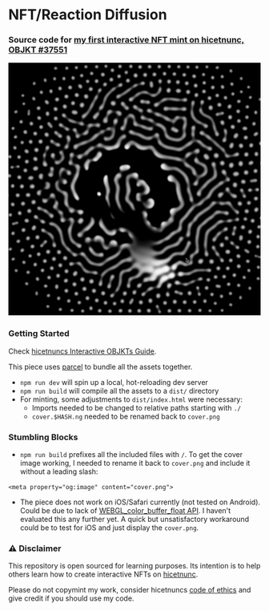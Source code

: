 # NFT/Reaction Diffusion
### Source code for [my first interactive NFT mint on hicetnunc, OBJKT #37551](https://www.hicetnunc.xyz/objkt/37551)

![Reaction Diffusion Experiment](cover.png)

### Getting Started
Check [hicetnuncs Interactive OBJKTs Guide](https://github.com/hicetnunc2000/hicetnunc/wiki/Interactive-OBJKTs).

This piece uses [parcel](https://parceljs.org/) to bundle all the assets together.

- `npm run dev` will spin up a local, hot-reloading dev server
- `npm run build` will compile all the assets to a `dist/` directory
- For minting, some adjustments to `dist/index.html` were necessary: 
  - Imports needed to be changed to relative paths starting with `./`
  - `cover.$HASH.ng` needed to be renamed back to `cover.png`


### Stumbling Blocks
- `npm run build` prefixes all the included files with `/`.  To get the cover image working, I needed to rename it back to `cover.png` and include it without a leading slash:
```
<meta property="og:image" content="cover.png">
```
- The piece does not work on iOS/Safari currently (not tested on Android). Could
  be due to lack of [WEBGL_color_buffer_float API](https://caniuse.com/?search=webgl%20float). I haven't evaluated this any
  further yet. A quick but unsatisfactory workaround could be to test for iOS and just display the `cover.png`.


### :warning: Disclaimer
This repository is open sourced for learning purposes. Its intention is to help
others learn how to create interactive NFTs on [hicetnunc](https://hicetnunc.xyz). 

Please do not copymint my work, consider hicetnuncs [code of ethics](https://www.hicetnunc.xyz/objkt/8335) and give credit if you should use my code.

